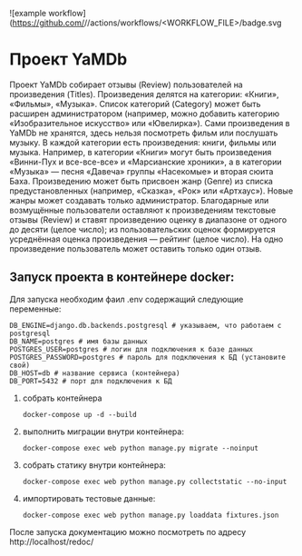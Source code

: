 ![example workflow](https://github.com/<OWNER>/<REPOSITORY>/actions/workflows/<WORKFLOW_FILE>/badge.svg

# Проект YaMDb
Проект YaMDb собирает отзывы (Review) пользователей на произведения (Titles). Произведения делятся на категории: «Книги», «Фильмы», «Музыка». Список категорий (Category) может быть расширен администратором (например, можно добавить категорию «Изобразительное искусство» или «Ювелирка»).
Сами произведения в YaMDb не хранятся, здесь нельзя посмотреть фильм или послушать музыку.
В каждой категории есть произведения: книги, фильмы или музыка. Например, в категории «Книги» могут быть произведения «Винни-Пух и все-все-все» и «Марсианские хроники», а в категории «Музыка» — песня «Давеча» группы «Насекомые» и вторая сюита Баха.
Произведению может быть присвоен жанр (Genre) из списка предустановленных (например, «Сказка», «Рок» или «Артхаус»). Новые жанры может создавать только администратор.
Благодарные или возмущённые пользователи оставляют к произведениям текстовые отзывы (Review) и ставят произведению оценку в диапазоне от одного до десяти (целое число); из пользовательских оценок формируется усреднённая оценка произведения — рейтинг (целое число). На одно произведение пользователь может оставить только один отзыв.

## Запуск проекта в контейнере docker:
 Для запуска необходим фаил .env содержащий следующие переменные:
 ```
 DB_ENGINE=django.db.backends.postgresql # указываем, что работаем с postgresql
 DB_NAME=postgres # имя базы данных
 POSTGRES_USER=postgres # логин для подключения к базе данных
 POSTGRES_PASSWORD=postgres # пароль для подключения к БД (установите свой)
 DB_HOST=db # название сервиса (контейнера)
 DB_PORT=5432 # порт для подключения к БД
```
1.  собрать контейнера 
    ```shell
    docker-compose up -d --build
    ```
2. выполнить миграции внутри контейнера:
    ```shell
    docker-compose exec web python manage.py migrate --noinput
    ```
3. собрать статику внутри контейнера:
    ```shell
    docker-compose exec web python manage.py collectstatic --no-input
    ```
4. импортировать тестовые данные: 
    ```shell
    docker-compose exec web python manage.py loaddata fixtures.json
    ```
После запуска документацию можно посмотреть по адресу http://localhost/redoc/